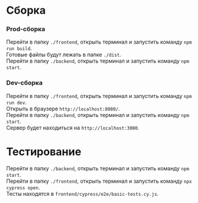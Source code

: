 # Сборка

### Prod-сборка
Перейти в папку `./frontend`, открыть терминал и запустить команду `npm run build`.  
Готовые файлы будут лежать в папке `./dist`.  
Перейти в папку `./backend`, открыть терминал и запустить команду `npm start`.  

### Dev-сборка
Перейти в папку `./frontend`, открыть терминал и запустить команду `npm run dev`.   
Открыть в браузере `http://localhost:8080/`.  
Перейти в папку `./backend`, открыть терминал и запустить команду `npm start`.   
Сервер будет находиться на `http://localhost:3000`.  

# Тестирование

Перейти в папку `./backend`, открыть терминал и запустить команду `npm start`.  
Перейти в папку `./frontend`, открыть терминал и запустить команду `npx cypress open`.  
Тесты находятся в `frontend/cypress/e2e/basic-tests.cy.js`.  